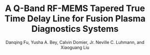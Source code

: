 ---
type: conference
title: A Q-Band RF-MEMS Tapered True Time Delay Line for Fusion Plasma Diagnostics Systems
author: Danqing Fu, Yusha A. Bey, Calvin Domier, Jr. Neville C. Luhmann, and Xiaoguang Liu
journal:
volume:
number:
year: 2015
month: May.
doi:
pages:
publisher:
booktitle: IEEE MTT-S International Microwave Symposium (IMS)
note: Accepted
sort_key: 201505
---